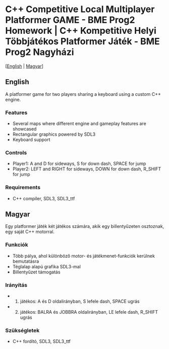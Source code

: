 # C++ Competitive Local Multiplayer Platformer GAME - BME Prog2 Homework | C++ Kompetitive Helyi Többjátékos Platformer Játék - BME Prog2 Nagyházi

[[English](#english) | [Magyar](#magyar)]
<a name="english"></a>
## English
A platformer game for two players sharing a keyboard using a custom C++ engine.

### Features
- Several maps where different engine and gameplay features are showcased
- Rectangular graphics powered by SDL3
- Keyboard support

### Controls
- Player1: A and D for sideways, S for down dash, SPACE for jump
- Player2: LEFT and RIGHT for sideways, DOWN for down dash, R_SHIFT for jump

### Requirements
- C++ compiler, SDL3, SDL3_ttf

<a name="magyar"></a>
## Magyar
Egy platformer játék két játékos számára, akik egy billentyűzeten osztoznak, egy saját C++ motorral.

### Funkciók
- Több pálya, ahol különböző motor- és játékmenet-funkciók kerülnek bemutatásra
- Téglalap alapú grafika SDL3-mal
- Billentyűzet támogatás

### Irányítás
- 1. játékos: A és D oldalirányban, S lefele dash, SPACE ugrás
- 2. játékos: BALRA és JOBBRA oldalirányban, LE lefele dash, R_SHIFT ugrás

### Szükségletek
- C++ fordító, SDL3, SDL3_ttf